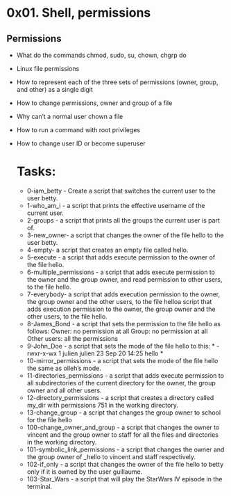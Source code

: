 # 0x01. Shell, permissions
## Permissions
+ What do the commands chmod, sudo, su, chown, chgrp do
+ Linux file permissions
+ How to represent each of the three sets of permissions (owner, group, and other) as a single digit
+ How to change permissions, owner and group of a file
+ Why can’t a normal user chown a file
+ How to run a command with root privileges
+ How to change user ID or become superuser



  # Tasks:

    + 0-iam_betty - Create a script that switches the current user to the user betty.
    + 1-who_am_i - a script that prints the effective username of the current user.
    + 2-groups - a script that prints all the groups the current user is part of.
    + 3-new_owner- a script that changes the owner of the file hello to the user betty.
    + 4-empty-  a script that creates an empty file called hello.
    + 5-execute - a script that adds execute permission to the owner of the file hello.
    + 6-multiple_permissions -  a script that adds execute permission to the owner and the group owner, and read permission to other users, to the file hello.
    + 7-everybody- a script that adds execution permission to the owner, the group owner and the other users, to the file helloa script that adds execution permission to the owner, the group owner and the other users, to the file hello.
    + 8-James_Bond - a script that sets the permission to the file hello as follows:
            Owner: no permission at all
            Group: no permission at all
            Other users: all the permissions
    + 9-John_Doe - a script that sets the mode of the file hello to this: * -rwxr-x-wx 1 julien julien 23 Sep 20 14:25 hello *
    + 10-mirror_permissions - a script that sets the mode of the file hello the same as olleh’s mode.
    + 11-directories_permissions - a script that adds execute permission to all subdirectories of the current directory for the owner, the group owner and all other users.
    + 12-directory_permissions - a script that creates a directory called my_dir with permissions 751 in the working directory.
    + 13-change_group - a script that changes the group owner to school for the file hello
    + 100-change_owner_and_group - a script that changes the owner to vincent and the group owner to staff for all the files and directories in the working directory.
    + 101-symbolic_link_permissions - a script that changes the owner and the group owner of _hello to vincent and staff respectively.
    + 102-if_only - a script that changes the owner of the file hello to betty only if it is owned by the user guillaume.
    + 103-Star_Wars - a script that will play the StarWars IV episode in the terminal.
